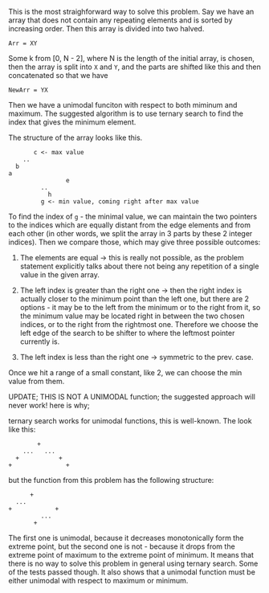 This is the most straighforward way to solve this problem. Say we have an array that does
not contain any repeating elements and is sorted by increasing order. Then this array is
divided into two halved.

```
Arr = XY
```

Some k from [0, N - 2], where N is the length of the initial array, is chosen, then the
array is split into `X` and `Y`, and the parts are shifted like this and then
concatenated so that we have

```
NewArr = YX
```

Then we have a unimodal funciton with respect to both miminum and maximum. The suggested
algorithm is to use ternary search to find the index that gives the minimum element.

The structure of the array looks like this.

```
       c <- max value
    ..
  b
a
                e
	     ..
           h
         g <- min value, coming right after max value
```

To find the index of `g` - the minimal value, we can maintain the two pointers to the
indices which are equally distant from the edge elements and from each other (in other
words, we split the array in 3 parts by these 2 integer indices). Then we compare those,
which may give three possible outcomes:

1) The elements are equal -> this is really not possible, as the problem statement
explicitly talks about there not being any repetition of a single value in the given
array.

2) The left index is greater than the right one -> then the right index is actually
closer to the minimum point than the left one, but there are 2 options - it may be to the
left from the minimum or to the right from it, so the minimum value may be located right
in between the two chosen indices, or to the right from the rightmost one. Therefore we
choose the left edge of the search to be shifter to where the leftmost pointer currently
is.

3) The left index is less than the right one -> symmetric to the prev. case.

Once we hit a range of a small constant, like 2, we can choose the min value from them.

UPDATE; THIS IS NOT A UNIMODAL function; the suggested approach will never work! here is
why;

ternary search works for unimodal functions, this is well-known. The look like this:

```
        +
    ...   ...
  +           +
+               +
```

but the function from this problem has the following structure:
```
      +
  ...
+            +
         ...
       +
```

The first one is unimodal, because it decreases monotonically form the extreme point,
but the second one is not - because it drops from the extreme point of maximum to the
extreme point of minimum. It means that there is no way to solve this problem in general
using ternary search. Some of the tests passed though. It also shows that a unimodal
function must be either unimodal with respect to maximum or minimum.
